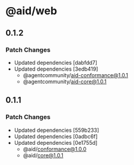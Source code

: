 # @aid/web

## 0.1.2

### Patch Changes

- Updated dependencies [dabfdd7]
- Updated dependencies [3edb419]
  - @agentcommunity/aid-conformance@1.0.1
  - @agentcommunity/aid-core@1.0.1

## 0.1.1

### Patch Changes

- Updated dependencies [559b233]
- Updated dependencies [0adbc6f]
- Updated dependencies [0e1755d]
  - @aid/conformance@1.0.0
  - @aid/core@1.0.1
